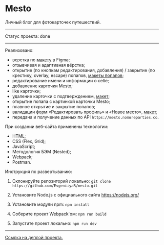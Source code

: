 # Mesto #

Личный блог для фотокарточек путешествий.

---

Статус проекта: done

---

Реализовано:
* верстка по [макету](https://www.figma.com/file/2cn9N9jSkmxD84oJik7xL7/JavaScript.-Sprint-4?type=design&node-id=0-1&t=POh73gVaCnAmVj4Y-0) в Figma;
* отзывчивая и адаптивная вёрстка;
* открытие (по кнопкам редактирования, добавления) / закрытие (по крестику, overlay, escape) попапов, [макеты попапов](https://www.figma.com/file/bjyvbKKJN2naO0ucURl2Z0/JavaScript.-Sprint-5?type=design&node-id=0-1&t=I0aik76UZyFY0z9M-0);
* редактирование имени и информации о себе;
* добавление карточки Mesto;
* like карточки;
* удаление карточки с подтверждением, [макет](https://www.figma.com/file/PSdQFRHoxXJFs2FH8IXViF/JavaScript.-Sprint-9?type=design&node-id=0-1&t=uZzsvEgiBBdcuc7k-0);
* открытие попапа с картинкой карточки Mesto;
* плавное открытие и закрытие попапов;
* валидации форм «Редактировать профиль» и «Новое место», [макет](https://www.figma.com/file/kRVLKwYG3d1HGLvh7JFWRT/JavaScript.-Sprint-6?type=design&node-id=0-1&t=fI4MRfNr5YeVGjiM-0);
* передача и получение данных по API `https://mesto.nomoreparties.co`.

При создании веб-сайта применены технологии:
* HTML;
* CSS (Flex, Grid);
* JavaScript;
* Методология БЭМ (Nested);
* Webpack;
* Postman.

Инструкция по развертыванию:
1. Склонируйте репозиторий локально: `git clone https://github.com/EvgeniiyaR/mesto.git`

2. Установите Node.js с официального сайта https://nodejs.org/

3. Установите модули npm: `npm install`
 
4. Соберите проект Webpack'ом: `npm run build`

5. Запустите проект локально: `npm run dev`

---

[Ссылка на деплой проекта.](https://evgeniiyar.github.io/mesto/)
